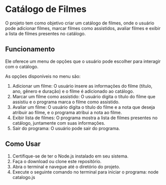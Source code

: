 # Catálogo de Filmes

O projeto tem como objetivo criar um catálogo de filmes, onde o usuário pode adicionar filmes, marcar filmes como assistidos, avaliar filmes e exibir a lista de filmes presentes no catálogo.

## Funcionamento

Ele oferece um menu de opções que o usuário pode escolher para interagir com o catálogo.

As opções disponíveis no menu são:
1. Adicionar um filme: O usuário insere as informações do filme (título, ano, gênero e duração) e o filme é adicionado ao catálogo.
2. Marcar um filme como assistido: O usuário digita o título do filme que assistiu e o programa marca o filme como assistido.
3. Avaliar um filme: O usuário digita o título do filme e a nota que deseja atribuir ao filme, e o programa atribui a nota ao filme.
4. Exibir lista de filmes: O programa mostra a lista de filmes presentes no catálogo, juntamente com suas informações.
5. Sair do programa: O usuário pode sair do programa.

## Como Usar

1. Certifique-se de ter o Node.js instalado em seu sistema.
2. Faça o download ou clone este repositório.
3. Abra o terminal e navegue até o diretório do projeto.
4. Execute o seguinte comando no terminal para iniciar o programa: node catalogo.js